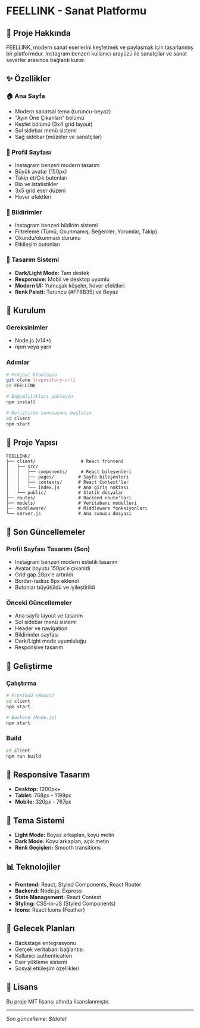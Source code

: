 # FEELLINK - Sanat Platformu

## 🎨 Proje Hakkında
FEELLINK, modern sanat eserlerini keşfetmek ve paylaşmak için tasarlanmış bir platformdur. Instagram benzeri kullanıcı arayüzü ile sanatçılar ve sanat severler arasında bağlantı kurar.

## ✨ Özellikler

### 🏠 Ana Sayfa
- Modern sanatsal tema (turuncu-beyaz)
- "Ayın Öne Çıkanları" bölümü
- Keşfet bölümü (3x4 grid layout)
- Sol sidebar menü sistemi
- Sağ sidebar (müzeler ve sanatçılar)

### 👤 Profil Sayfası
- Instagram benzeri modern tasarım
- Büyük avatar (150px)
- Takip et/Çık butonları
- Bio ve istatistikler
- 3x5 grid eser düzeni
- Hover efektleri

### 🔔 Bildirimler
- Instagram benzeri bildirim sistemi
- Filtreleme (Tümü, Okunmamış, Beğeniler, Yorumlar, Takip)
- Okundu/okunmadı durumu
- Etkileşim butonları

### 🎨 Tasarım Sistemi
- **Dark/Light Mode:** Tam destek
- **Responsive:** Mobil ve desktop uyumlu
- **Modern UI:** Yumuşak köşeler, hover efektleri
- **Renk Paleti:** Turuncu (#FF6B35) ve Beyaz

## 🚀 Kurulum

### Gereksinimler
- Node.js (v14+)
- npm veya yarn

### Adımlar
```bash
# Projeyi klonlayın
git clone [repository-url]
cd FEELLINK

# Bağımlılıkları yükleyin
npm install

# Geliştirme sunucusunu başlatın
cd client
npm start
```

## 📁 Proje Yapısı

```
FEELLINK/
├── client/                 # React frontend
│   ├── src/
│   │   ├── components/     # React bileşenleri
│   │   ├── pages/         # Sayfa bileşenleri
│   │   ├── contexts/      # React Context'ler
│   │   └── index.js       # Ana giriş noktası
│   └── public/            # Statik dosyalar
├── routes/                # Backend route'ları
├── models/                # Veritabanı modelleri
├── middleware/            # Middleware fonksiyonları
└── server.js              # Ana sunucu dosyası
```

## 🎯 Son Güncellemeler

### Profil Sayfası Tasarımı (Son)
- Instagram benzeri modern estetik tasarım
- Avatar boyutu 150px'e çıkarıldı
- Grid gap 28px'e artırıldı
- Border-radius 8px eklendi
- Butonlar büyütüldü ve iyileştirildi

### Önceki Güncellemeler
- Ana sayfa layout ve tasarım
- Sol sidebar menü sistemi
- Header ve navigation
- Bildirimler sayfası
- Dark/Light mode uyumluluğu
- Responsive tasarım

## 🔧 Geliştirme

### Çalıştırma
```bash
# Frontend (React)
cd client
npm start

# Backend (Node.js)
npm start
```

### Build
```bash
cd client
npm run build
```

## 📱 Responsive Tasarım
- **Desktop:** 1200px+
- **Tablet:** 768px - 1199px
- **Mobile:** 320px - 767px

## 🎨 Tema Sistemi
- **Light Mode:** Beyaz arkaplan, koyu metin
- **Dark Mode:** Koyu arkaplan, açık metin
- **Renk Geçişleri:** Smooth transitions

## 📊 Teknolojiler
- **Frontend:** React, Styled Components, React Router
- **Backend:** Node.js, Express
- **State Management:** React Context
- **Styling:** CSS-in-JS (Styled Components)
- **Icons:** React Icons (Feather)

## 🚀 Gelecek Planları
- Backstage entegrasyonu
- Gerçek veritabanı bağlantısı
- Kullanıcı authentication
- Eser yükleme sistemi
- Sosyal etkileşim özellikleri

## 📝 Lisans
Bu proje MIT lisansı altında lisanslanmıştır.

---
*Son güncelleme: $(date)*